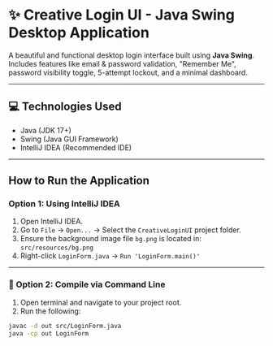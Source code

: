 # ✨ Creative Login UI - Java Swing Desktop Application

A beautiful and functional desktop login interface built using **Java Swing**.  
Includes features like email & password validation, "Remember Me", password visibility toggle, 5-attempt lockout, and a minimal dashboard.

---

## 💻 Technologies Used

- Java (JDK 17+)
- Swing (Java GUI Framework)
- IntelliJ IDEA (Recommended IDE)

---

##  How to Run the Application

###  Option 1: Using IntelliJ IDEA

1. Open IntelliJ IDEA.
2. Go to `File` → `Open...` → Select the `CreativeLoginUI` project folder.
3. Ensure the background image file `bg.png` is located in:  
   `src/resources/bg.png`
4. Right-click `LoginForm.java` → `Run 'LoginForm.main()'`

---

### 🔧 Option 2: Compile via Command Line

1. Open terminal and navigate to your project root.
2. Run the following:

```bash
javac -d out src/LoginForm.java
java -cp out LoginForm
